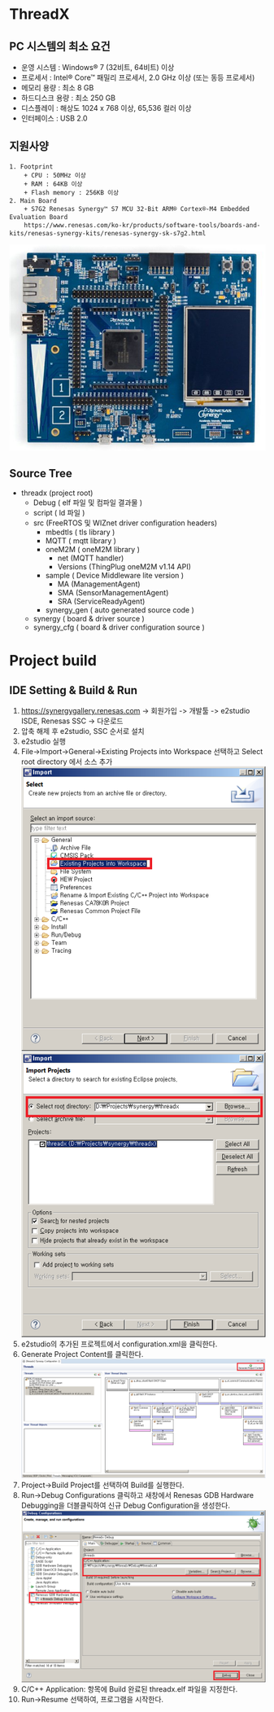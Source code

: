 # ThreadX
## PC 시스템의 최소 요건
+ 운영 시스템 : Windows® 7 (32비트, 64비트) 이상
+ 프로세서 : Intel® Core™ 패밀리 프로세서, 2.0 GHz 이상 (또는 동등 프로세서)
+ 메모리 용량 : 최소 8 GB
+ 하드디스크 용량 : 최소 250 GB
+ 디스플레이 : 해상도 1024 x 768 이상, 65,536 컬러 이상
+ 인터페이스	: USB 2.0
## 지원사양
	1. Footprint
  		+ CPU : 50MHz 이상
		+ RAM : 64KB 이상
		+ Flash memory : 256KB 이상
	2. Main Board
		+ S7G2 Renesas Synergy™ S7 MCU 32-Bit ARM® Cortex®-M4 Embedded Evaluation Board
		https://www.renesas.com/ko-kr/products/software-tools/boards-and-kits/renesas-synergy-kits/renesas-synergy-sk-s7g2.html 
![renesas_s7g2.jpg](images/renesas_s7g2.jpg)
## Source Tree
+ threadx (project root)
	+ Debug ( elf 파일 및 컴파일 결과물 )
	+ script ( ld 파일 )
	+ src (FreeRTOS 및 WIZnet driver configuration headers)
		+ mbedtls ( tls library )
		+ MQTT ( mqtt library )
		+ oneM2M ( oneM2M library )
			+ net (MQTT handler)
			+ Versions (ThingPlug oneM2M v1.14 API)
		+ sample ( Device Middleware lite version )
			+ MA (ManagementAgent)
			+ SMA (SensorManagementAgent)
			+ SRA (ServiceReadyAgent)
		+ synergy_gen ( auto generated source code )
	+ synergy ( board & driver source )
	+ synergy_cfg ( board & driver configuration source )
# Project build
## IDE Setting & Build & Run
1. https://synergygallery.renesas.com -> 회원가입 -> 개발툴 -> e2studio ISDE, Renesas SSC -> 다운로드
2. 압축 해제 후 e2studio, SSC 순서로 설치
3. e2studio 실행
4. File->Import->General->Existing Projects into Workspace 선택하고 Select root directory 에서 소스 추가
![threadx_import1.png](images/threadx_import1.png)
![threadx_import2.png](images/threadx_import2.png)
5. e2studio의 추가된 프로젝트에서 configuration.xml을 클릭한다.
6. Generate Project Content를 클릭한다.
![threadx_import3.png](images/threadx_import3.png)
7. Project->Build Project를 선택하여 Build를 실행한다.
8. Run->Debug Configurations 클릭하고 새창에서 Renesas GDB Hardware Debugging을 더블클릭하여 신규 Debug Configuration을 생성한다.
![threadx_import4.png](images/threadx_import4.png)
9. C/C++ Application: 항목에 Build 완료된 threadx.elf 파일을 지정한다.
10. Run->Resume 선택하여, 프로그램을 시작한다.
